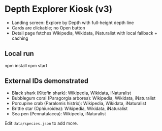 # Depth Explorer Kiosk (v3)

- Landing screen: Explore by Depth with full-height depth line
- Cards are clickable; no Open button
- Detail page fetches Wikipedia, Wikidata, iNaturalist with local fallback + caching

## Local run
npm install
npm start

## External IDs demonstrated
- Black shark (Kitefin shark): Wikipedia, Wikidata, iNaturalist
- Bubblegum coral (Paragorgia arborea): Wikipedia, Wikidata, iNaturalist
- Porcupine crab (Paralomis histrix): Wikipedia, Wikidata, iNaturalist
- Brittle star (Ophiuroidea): Wikipedia, Wikidata, iNaturalist
- Sea pen (Pennatulacea): Wikipedia, iNaturalist

Edit `data/species.json` to add more.
